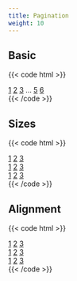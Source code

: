 ```yaml
---
title: Pagination
weight: 10
---
```


## Basic

{{< code html >}}

<nav class="pagination" role="navigation" aria-label="pagination">
  <a href="#" class="pagination-link" aria-label="Goto previous page"><i data-feather="chevron-left"></i></a>
  <a href="#" class="pagination-link" aria-label="Goto page 1">1</a>
  <a href="#" class="pagination-link" aria-label="Goto page 2">2</a>
  <a href="#" class="pagination-disabled" tabindex="-1" aria-label="Goto page 3">3</a>
  <span class="pagination-disabled" tabindex="-1">&hellip;</span>
  <a href="#" class="pagination-link pagination-active" aria-label="Page 5" aria-current="page">5</a>
  <a href="#" class="pagination-link" aria-label="Goto page 6">6</a>
  <a href="#" class="pagination-link" aria-label="Goto next page"><i data-feather="chevron-right"></i></a>
</nav>
{{< /code >}}

## Sizes

{{< code html >}}

<div class="space-y-2">
  <nav class="pagination pagination-sm" role="navigation" aria-label="pagination">
    <a href="#" class="pagination-link" aria-label="Goto previous page"><i data-feather="chevron-left"></i></a>
    <a href="#" class="pagination-link" aria-label="Goto page 1">1</a>
    <a href="#" class="pagination-link" aria-label="Goto page 2">2</a>
    <a href="#" class="pagination-link" aria-label="Goto page 3">3</a>
    <a href="#" class="pagination-link" aria-label="Goto next page"><i data-feather="chevron-right"></i></a>
  </nav>
  <nav class="pagination" role="navigation" aria-label="pagination">
    <a href="#" class="pagination-link" aria-label="Goto previous page"><i data-feather="chevron-left"></i></a>
    <a href="#" class="pagination-link" aria-label="Goto page 1">1</a>
    <a href="#" class="pagination-link" aria-label="Goto page 2">2</a>
    <a href="#" class="pagination-link" aria-label="Goto page 3">3</a>
    <a href="#" class="pagination-link" aria-label="Goto next page"><i data-feather="chevron-right"></i></a>
  </nav>
  <nav class="pagination pagination-lg" role="navigation" aria-label="pagination">
    <a href="#" class="pagination-link" aria-label="Goto previous page"><i data-feather="chevron-left"></i></a>
    <a href="#" class="pagination-link" aria-label="Goto page 1">1</a>
    <a href="#" class="pagination-link" aria-label="Goto page 2">2</a>
    <a href="#" class="pagination-link" aria-label="Goto page 3">3</a>
    <a href="#" class="pagination-link" aria-label="Goto next page"><i data-feather="chevron-right"></i></a>
  </nav>
</div>
{{< /code >}}

## Alignment

{{< code html >}}

<div class="space-y-2">
  <nav class="pagination" role="navigation" aria-label="pagination">
    <a href="#" class="pagination-link" aria-label="Goto previous page"><i data-feather="chevron-left"></i></a>
    <a href="#" class="pagination-link" aria-label="Goto page 1">1</a>
    <a href="#" class="pagination-link" aria-label="Goto page 2">2</a>
    <a href="#" class="pagination-link" aria-label="Goto page 3">3</a>
    <a href="#" class="pagination-link" aria-label="Goto next page"><i data-feather="chevron-right"></i></a>
  </nav>
  <nav class="pagination justify-center" role="navigation" aria-label="pagination">
    <a href="#" class="pagination-link" aria-label="Goto previous page"><i data-feather="chevron-left"></i></a>
    <a href="#" class="pagination-link" aria-label="Goto page 1">1</a>
    <a href="#" class="pagination-link" aria-label="Goto page 2">2</a>
    <a href="#" class="pagination-link" aria-label="Goto page 3">3</a>
    <a href="#" class="pagination-link" aria-label="Goto next page"><i data-feather="chevron-right"></i></a>
  </nav>
  <nav class="pagination justify-end" role="navigation" aria-label="pagination">
    <a href="#" class="pagination-link" aria-label="Goto previous page"><i data-feather="chevron-left"></i></a>
    <a href="#" class="pagination-link" aria-label="Goto page 1">1</a>
    <a href="#" class="pagination-link" aria-label="Goto page 2">2</a>
    <a href="#" class="pagination-link" aria-label="Goto page 3">3</a>
    <a href="#" class="pagination-link" aria-label="Goto next page"><i data-feather="chevron-right"></i></a>
  </nav>
</div>
{{< /code >}}
